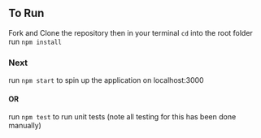 ## To Run
Fork and Clone the repository then in your terminal `cd` into the root folder
run `npm install` 
### Next
run `npm start` to spin up the application on localhost:3000
#### OR
run `npm test` to run unit tests
(note all testing for this has been done manually)

